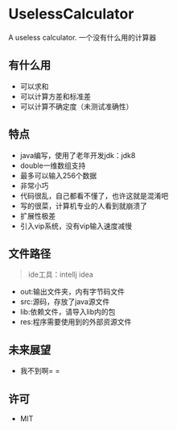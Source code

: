 # UselessCalculator
A useless calculator. 一个没有什么用的计算器

## 有什么用
- 可以求和
- 可以计算方差和标准差
- 可以计算不确定度（未测试准确性）

## 特点 
- java编写，使用了老年开发jdk：jdk8
- double一维数组支持
- 最多可以输入256个数据
- 非常小巧
- 代码很乱，自己都看不懂了，也许这就是混淆吧
- 写的很菜，计算机专业的人看到就崩溃了
- 扩展性极差
- 引入vip系统，没有vip输入速度减慢

## 文件路径
> ide工具：intellj idea

- out:输出文件夹，内有字节码文件
- src:源码，存放了java源文件
- lib:依赖文件，请导入lib内的包
- res:程序需要使用到的外部资源文件

## 未来展望
- 我不到啊= =

## 许可
- MIT
